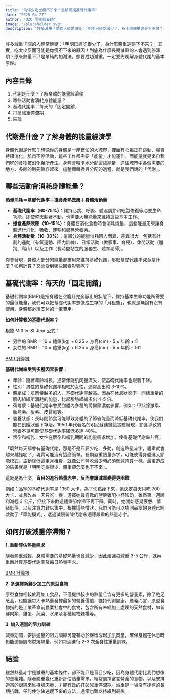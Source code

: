 ```yaml
---
title: "為何少吃也瘦不下來？重新認識基礎代謝率"
date: "2025-04-27"
author: "OZO 團隊營養師"
image: "/placeholder.svg"
description: "許多減重卡關的人經常懷疑：「明明已經吃很少了，為什麼體重還是下不來？」其實，吃太少反而可能是你瘦不下來的原因！到底為什麼長期減重的人會遇到停滯期？原來熱量不只是單純的加減法。想要成功減重，一定要先理解身體代謝的基本原理。"
---
```


許多減重卡關的人經常懷疑：「明明已經吃很少了，為什麼體重還是下不來？」其實，吃太少反而可能是你瘦不下來的原因！到底為什麼長期減重的人會遇到停滯期？原來熱量不只是單純的加減法。想要成功減重，一定要先理解身體代謝的基本原理。

## 內容目錄

1. 代謝是什麼？了解身體的能量經濟學
2. 哪些活動會消耗身體能量？
3. 基礎代謝率：每天的「固定開銷」
4. 打破減重停滯期
5. 結論

## 代謝是什麼？了解身體的能量經濟學

身體代謝是什麼？想像你的身體是一座繁忙的大城市，裡面有心臟正在跳動、腸胃持續消化、肌肉不停活動，這些工作都需要「能量」才能運作，而能量就是來自我們吃的食物被消化後所產生。身體會精準地分配這些能量，送往城市中各個需要的地方，多餘的則先暫存起來。這整個轉換與分配的過程，就是我們說的「代謝」。

## 哪些活動會消耗身體能量？

**熱量消耗＝基礎代謝率＋攝食產熱效應＋身體活動量**

- **基礎代謝率（60-75%）**：維持心跳、呼吸、體溫調節和細胞修復等必要生命功能，即使整天躺著不動，也需要大量能量來維持這些基本工作。
- **攝食產熱效應（10-15%）**：身體在消化食物時會消耗能量，這些能量用來讓身體進行消化、吸收、運輸和儲存營養素。
- **身體活動量（10-30%）**：這部分的能量消耗因人而異，差異很大，包括有計劃的運動（有氧運動、阻力訓練）、日常活動（做家事、育兒）、休閒活動（遛狗、爬山）以及工作（長時間站立的服務生、體育老師）。

你會發現，身體大部分的能量都被用來維持基礎代謝，那麼基礎代謝率究竟是什麼？如何計算？又會受到哪些因素影響呢？

## 基礎代謝率：每天的「固定開銷」

基礎代謝率(BMR)是指身體在空腹且完全靜止的狀態下，維持基本生命功能所需要的最低能量，我們可以把基礎代謝率想像成生存的「月租費」，也就是無論有沒有使用，身體都必須支付的一筆費用。

**如何計算我的基礎代謝率？**

根據 Mifflin-St Jeor 公式：

- 男性的 BMR = 10 × 體重(kg) + 6.25 × 身高(cm) - 5 × 年齡 + 5
- 女性的 BMR = 10 × 體重(kg) + 6.25 × 身高(cm) - 5 × 年齡 – 161

[BMR 計算機](https://ozoscan.com/tools/bmr-calculator)

**基礎代謝率受到多種因素影響：**

- 年齡：隨著年齡增長，通常伴隨肌肉量流失，使基礎代謝率也跟著下降。
- 性別：男性的基礎代謝率相較於女性，通常高出約 3-10%。
- 體組成：肌肉量越多的人，基礎代謝率越高。因為在休息狀態下，同樣重量的肌肉組織所消耗的能量，比起脂肪組織多出 4-5 倍。
- 荷爾蒙：基礎代謝率會受到體內多種的荷爾蒙濃度影響，例如：甲狀腺激素、胰島素、瘦素、皮質醇等。
- 營養狀態：長時間節食可能導致身體為了節省能量而降低基礎代謝率，使我們能在飢餓狀態下存活。1950 年代著名的明尼蘇達饑餓實驗發現，節食導致的營養不良可能使基礎代謝率降低多達 40%。
- 懷孕和哺乳：女性在懷孕和哺乳期間的能量需求增加，使得基礎代謝率升高。

「既然每天都會有基礎代謝，那是不是只要少吃、多動，創造熱量赤字，體重就會越來越輕呢？」現實可能沒有這麼簡單。長期嚴重熱量赤字，可能使得身體進入節能模式，主動降低這筆月租費，就像公司營收減少時必須刪減預算一樣，最後造成的結果就是「明明吃得很少，體重卻怎麼也下不來」。

這就是為什麼，**盲目的進行熱量赤字，反而會讓減重變得更困難**。

例如：品寧的基礎代謝率是 1350 大卡，為了快點瘦下來，她決定每天只吃 700 大卡，並且改為一天只吃一餐，選擇她最喜歡的鹽酥雞配小杯珍奶，雖然第一週順利減輕 3 公斤，但接下來數週體重卻停滯不再下降。同時，她開始感覺疲憊、情緒低落，以及注意力難以集中。根據這些徵狀，我們可能可以猜測品寧的身體已經啟動了「節能模式」，透過減慢新陳代謝來適應嚴重的熱量赤字。

## 如何打破減重停滯期？

**1. 重新評估熱量需求**

隨著體重減輕，身體需要的基礎熱量也會減少，因此建議每減重 3-5 公斤，就再重新計算基礎代謝率及每日熱量需求。

[BMR 計算機](https://ozoscan.com/tools/bmr-calculator)

**2. 多選擇新鮮少加工的原型食物**

原型食物相較於高加工食品，不僅提供較少的熱量且含有更多的營養素，除了飽足感高，也能讓每大卡熱量發揮最多的營養價值，維持代謝健康。廣義而言，原型食物指的是工業革命前農業社會中的食物，包含所有未經加工處理的天然食材，如新鮮肉類、雞蛋、蔬菜、水果及各種穀物雜糧等。

**3. 加入適當的阻力訓練**

減重期間，安排適量的阻力訓練可能有助於保留或增加肌肉量，確保身體在休息時仍能透過肌肉燃燒熱量，例如每週進行 2-3 次全身性重量訓練。

## 結論

雖然熱量赤字是減重的基本條件，卻不能只是盲目少吃，因為身體代謝比我們想像的更複雜。隨著體重變化重新評估熱量需求，經常選擇富含營養的食物，以及安排適當的訓練來維持肌肉量，才能有效的打破減重停滯期。減重是一場沒有捷徑的長期抗戰，任何使你快速瘦下來的方法，通常也難以持續到最後。
